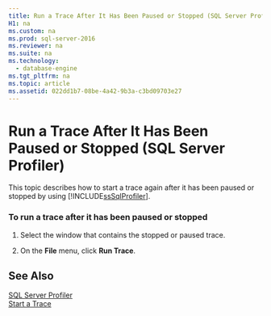 ```yaml
---
title: Run a Trace After It Has Been Paused or Stopped (SQL Server Profiler)
H1: na
ms.custom: na
ms.prod: sql-server-2016
ms.reviewer: na
ms.suite: na
ms.technology: 
  - database-engine
ms.tgt_pltfrm: na
ms.topic: article
ms.assetid: 022dd1b7-08be-4a42-9b3a-c3bd09703e27
---
```

# Run a Trace After It Has Been Paused or Stopped (SQL Server Profiler)
  This topic describes how to start a trace again after it has been paused or stopped by using [!INCLUDE[ssSqlProfiler](../../Topics/TopicNameContainA/includes/ssSqlProfiler_md.md)].  
  
### To run a trace after it has been paused or stopped  
  
1.  Select the window that contains the stopped or paused trace.  
  
2.  On the **File** menu, click **Run Trace**.  
  
## See Also  
 [SQL Server Profiler](../../Topics/TopicNameNotContainA/SQL-Server-Profiler.md)   
 [Start a Trace](../../Topics/TopicNameContainA/Start-a-Trace.md)  
  
  